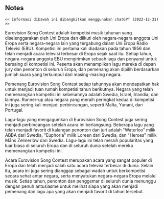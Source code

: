 ## Notes

`<< Informasi dibawah ini dibangkitkan menggunakan chatGPT (2022-12-31) >>`

Eurovision Song Contest adalah kompetisi musik tahunan yang diselenggarakan oleh Uni Eropa dan diikuti oleh negara-negara anggota Uni Eropa serta negara-negara lain yang tergabung dalam Uni Eropa Radio Televisi (EBU). Kompetisi ini pertama kali diadakan pada tahun 1956 dan telah menjadi acara televisi terbesar di Eropa sejak saat itu. Setiap tahun, negara-negara anggota EBU mengirimkan sebuah lagu dan penyanyi untuk bersaing di kompetisi ini. Peserta akan menampilkan lagu mereka di depan jury dan penonton di seluruh Eropa, dan pemenang akan dipilih berdasarkan jumlah suara yang terkumpul dari masing-masing negara.

Pemenang Eurovision Song Contest setiap tahunnya akan mendapatkan hak untuk menjadi tuan rumah kompetisi tahun berikutnya. Negara yang telah memenangkan kompetisi ini sebelumnya adalah Swedia, Israel, Irlandia, dan lainnya. Runner-up atau negara yang meraih peringkat kedua di kompetisi ini juga sering kali menjadi perbincangan, seperti Malta, Yunani, dan Portugal.

Lagu-lagu yang mengagumkan di Eurovision Song Contest juga sering menjadi perbincangan setelah acara ini berlangsung. Beberapa lagu yang telah menjadi favorit di kalangan penonton dan juri adalah "Waterloo" milik ABBA dari Swedia, "Euphoria" milik Loreen dari Swedia, dan "Heroes" milik Måns Zelmerlöw dari Swedia. Lagu-lagu ini telah meraih popularitas yang luar biasa di seluruh Eropa dan di seluruh dunia setelah mereka memenangkan kompetisi ini.

Acara Eurovision Song Contest merupakan acara yang sangat populer di Eropa dan telah menjadi salah satu acara televisi terbesar di dunia. Selain itu, acara ini juga sering dianggap sebagai wadah untuk berkompetisi secara sehat antar negara, serta menyatukan negara-negara Eropa melalui musik. Setiap tahun, penonton dan penggemar di seluruh dunia menunggu dengan penuh antusiasme untuk melihat siapa yang akan menjadi pemenang dan lagu apa yang akan menjadi favorit di tahun tersebut.